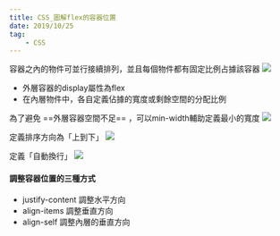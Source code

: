 ```yaml
---
title: CSS_圖解flex的容器位置
date: 2019/10/25
tag: 
    - CSS
---
```

容器之內的物件可並行接續排列，並且每個物件都有固定比例占據該容器
![](https://i.imgur.com/vSHoDti.png)

- 外層容器的display屬性為flex</li>
- 在內層物件中，各自定義佔據的寬度或剩餘空間的分配比例</li>    


為了避免 ==外層容器空間不足== ，可以min-width輔助定義最小的寬度
![](https://i.imgur.com/tnNvHXe.png)

定義排序方向為「上到下」
![](https://i.imgur.com/1S0YwnR.png)

定義「自動換行」
![](https://i.imgur.com/9HxAaMp.png)




#### 調整容器位置的三種方式
- justify-content 調整水平方向
- align-items 調整垂直方向
- align-self 調整內層的垂直方向
